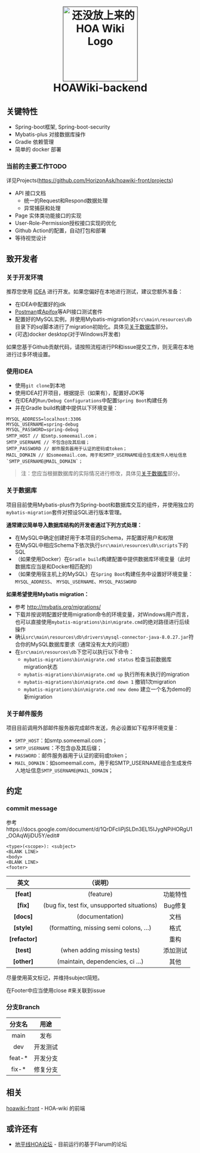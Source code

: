 <h1 style="text-align: center;">
  <br>
  <a href="">
<img src="" alt="还没放上来的HOA Wiki Logo" width="200">
</a>
  <br>
  HOAWiki-backend
  <br>
</h1>

## 关键特性

- Spring-boot框架, Spring-boot-security
- Mybatis-plus 对接数据库操作
- Gradle 依赖管理
- 简单的 docker 部署

### 当前的主要工作TODO

详见Projects(https://github.com/HorizonAsk/hoawiki-front/projects)

- API 接口文档
    - 统一的Request和Respond数据处理
    - 异常捕获和处理
- Page 实体类功能接口的实现
- User-Role-Permission授权接口实现的优化
- Github Action的配置，自动打包和部署
- 等待视觉设计

## 致开发者

### 关于开发环境

推荐您使用 [IDEA](https://www.jetbrains.com/zh-cn/idea/ ) 进行开发。如果您偏好在本地进行测试，建议您额外准备：

- 在IDEA中配置好的jdk
- [Postman](https://www.postman.com/downloads/ )或[Apifox](https://www.apifox.cn/ )等API接口测试套件
- 配置好的MySQL实例，并使用Mybatis-migration对`src\main\resources\db`目录下的sql脚本进行了migration初始化。具体见[关于数据库](#关于数据库)部分。
- (可选)docker desktop(对于Windows开发者)

如果您基于Github贡献代码，请按照流程进行PR和issue提交工作，则无需在本地进行过多环境设置。

### 使用IDEA

- 使用`git clone`到本地
- 使用IDEA打开项目，根据提示（如果有），配置好JDK等
- 在IDEA的`Run/Debug Configurations`中配置`Spring Boot`构建任务
- 并在Gradle build构建中提供以下环境变量：

```
MYSQL_ADDRESS=localhost:3306
MYSQL_USERNAME=spring-debug
MYSQL_PASSWORD=spring-debug
SMTP_HOST // 如smtp.someemail.com；
SMTP_USERNAME // 不包含@及其后缀；
SMTP_PASSWORD // 邮件服务器用于认证的密码或token；
MAIL_DOMAIN // 如someemail.com，用于和SMTP_USERNAME组合生成发件人地址信息`SMTP_USERNAME@MAIL_DOMAIN`；

```

> 注：您应当根据数据库的实际情况进行修改，具体见[关于数据库](#关于数据库)部分。

### 关于数据库

项目目前使用Mybatis-plus作为Spring-boot和数据库交互的组件，并使用独立的`mybatis-migration`套件对预设SQL进行版本管理。

**通常建议简单导入数据库结构的开发者通过下列方式处理：**

- 在MySQL中确定创建好用于本项目的Schema，并配置好用户和权限
- 在MySQL中相应Schema下依次执行`src\main\resources\db\scripts`下的SQL
- （如果使用Docker）在`Gradle build`构建配置中提供数据库环境变量（此时数据库应当是和Docker相匹配的）
- （如果使用宿主机上的MySQL）在`Spring Boot`构建任务中设置好环境变量：`MYSQL_ADDRESS`、 `MYSQL_USERNAME`、`MYSQL_PASSWORD`

**如果希望使用Mybatis migration：**

- 参考 http://mybatis.org/migrations/
- 下载并按说明配置好使用migration命令的环境变量，对Windows用户而言，也可以直接使用`mybatis-migrations\bin\migrate.cmd`的绝对路径进行后续操作
- 确认`src\main\resources\db\drivers\mysql-connector-java-8.0.27.jar`符合你的MySQL数据库要求（通常没有太大的问题）
- 在`src\main\resources\db`下您可以执行以下命令：
    - `mybatis-migrations\bin\migrate.cmd status` 检查当前数据库migration状态
    - `mybatis-migrations\bin\migrate.cmd up` 执行所有未执行的migration
    - `mybatis-migrations\bin\migrate.cmd down 1` 撤销1次migration
    - `mybatis-migrations\bin\migrate.cmd new demo` 建立一个名为demo的新migration

### 关于邮件服务
项目目前调用外部邮件服务器完成邮件发送，务必设置如下程序环境变量：
- `SMTP_HOST`：如smtp.someemail.com；
- `SMTP_USERNAME`：不包含@及其后缀；
- `PASSWORD`：邮件服务器用于认证的密码或token；
- `MAIL_DOMAIN`：如someemail.com，用于和SMTP_USERNAME组合生成发件人地址信息`SMTP_USERNAME@MAIL_DOMAIN`；

## 约定

<span id="约定"></span>

### commit message

参考https://docs.google.com/document/d/1QrDFcIiPjSLDn3EL15IJygNPiHORgU1_OOAqWjiDU5Y/edit#

```
<type>(<scope>): <subject>
<BLANK LINE>
<body>
<BLANK LINE>
<footer>
```

|       英文       |                    （说明）                     |       |
|:--------------:|:-------------------------------------------:|:-----:|
|   **[feat]**   |                  (feature)                  | 功能特性  |
|   **[fix]**    | (bug fix, test fix, unsupported situations) | Bug修复 |
|   **[docs]**   |               (documentation)               |  文档   |
|  **[style]**   |    (formatting, missing semi colons, …)     |  格式   |
| **[refactor]** |                                             |  重构   |
|   **[test]**   |         (when adding missing tests)         | 添加测试  |
|  **[other]**   |       (maintain, dependencies, ci …)        |  其他   |

尽量使用英文标记，并维持subject简短。

在Footer中应当使用close #<issue number>来关联到issue

### 分支Branch

|  分支名   |  用途  |
|:------:|:----:|
|  main  |  发布  |
|  dev   | 开发测试 |
| feat-* | 开发分支 |
| fix-*  | 修复分支 |

## 相关

[hoawiki-front](https://github.com/HorizonAsk/hoawiki-front) - HOA-wiki 的前端

## 或许还有

- [地平线HOA论坛](https://horizonask.top/) - 目前运行的基于Flarum的论坛